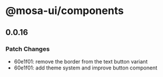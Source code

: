 # @mosa-ui/components

## 0.0.16

### Patch Changes

- 60e1f01: remove the border from the text button variant
- 60e1f01: add theme system and improve button component
